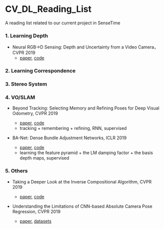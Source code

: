 # CV_DL_Reading_List
A reading list related to our current project in SenseTime

### 1. Learning Depth
* Neural RGB->D Sensing: Depth and Uncertainty from a Video Camera，CVPR 2019
  * [paper](https://arxiv.org/abs/1901.02571), [code](https://github.com/NVlabs/neuralrgbd)
### 2. Learning Correspondence

### 3. Stereo System

### 4. VO/SLAM
* Beyond Tracking: Selecting Memory and Refining Poses for Deep Visual Odometry, CVPR 2019
  * [paper](https://arxiv.org/abs/1904.01892), [code]()
  * tracking + remembering + refining, RNN, supervised

* BA-Net: Dense Bundle Adjustment Networks, ICLR 2019
  * [paper](https://openreview.net/pdf?id=B1gabhRcYX), [code](https://github.com/frobelbest/BANet)
  * learning the feature pyramid + the LM damping factor + the basis depth maps, supervised
  
### 5. Others
* Taking a Deeper Look at the Inverse Compositional Algorithm, CVPR 2019
  * [paper](http://www.cvlibs.net/publications/Lv2019CVPR.pdf), [code](https://github.com/lvzhaoyang/DeeperInverseCompositionalAlgorithm)

* Understanding the Limitations of CNN-based Absolute Camera Pose Regression, CVPR 2019
  * [paper](https://arxiv.org/abs/1903.07504), [datasets](https://github.com/tsattler/understanding_apr)

